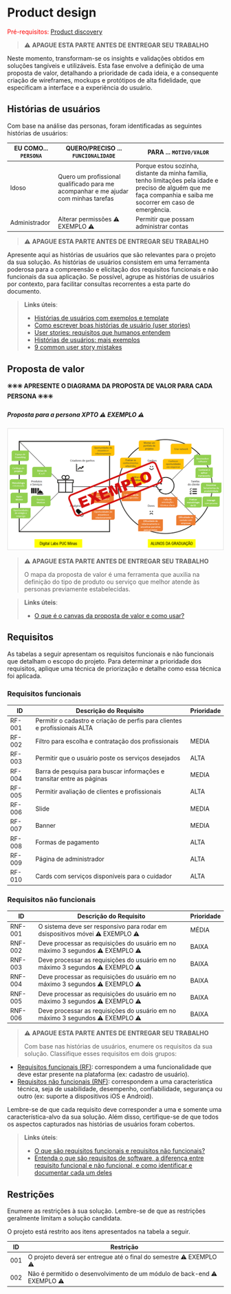 # Product design

<span style="color:red">Pré-requisitos: <a href="02-Product-discovery.md"> Product discovery</a></span>


> ⚠️ **APAGUE ESTA PARTE ANTES DE ENTREGAR SEU TRABALHO**

Neste momento, transformam-se os insights e validações obtidos em soluções tangíveis e utilizáveis. Esta fase envolve a definição de uma proposta de valor, detalhando a prioridade de cada ideia, e a consequente criação de wireframes, mockups e protótipos de alta fidelidade, que especificam a interface e a experiência do usuário.


## Histórias de usuários

Com base na análise das personas, foram identificadas as seguintes histórias de usuários:

|EU COMO... `PERSONA`| QUERO/PRECISO ... `FUNCIONALIDADE` |PARA ... `MOTIVO/VALOR`                 |
|--------------------|------------------------------------|----------------------------------------|
|Idoso  | Quero um profissional qualificado para me acompanhar e me ajudar com minhas tarefas         | Porque estou sozinha, distante da minha família, tenho limitações pela idade e preciso de alguém que me faça companhia e saiba me socorrer em caso de emergência.               |
|Administrador       | Alterar permissões        ⚠️ EXEMPLO ⚠️         | Permitir que possam administrar contas |

> ⚠️ **APAGUE ESTA PARTE ANTES DE ENTREGAR SEU TRABALHO**

Apresente aqui as histórias de usuários que são relevantes para o projeto da sua solução. As histórias de usuários consistem em uma ferramenta poderosa para a compreensão e elicitação dos requisitos funcionais e não funcionais da sua aplicação. Se possível, agrupe as histórias de usuários por contexto, para facilitar consultas recorrentes a esta parte do documento.

> **Links úteis**:
> - [Histórias de usuários com exemplos e template](https://www.atlassian.com/br/agile/project-management/user-stories)
> - [Como escrever boas histórias de usuário (user stories)](https://medium.com/vertice/como-escrever-boas-users-stories-hist%C3%B3rias-de-usu%C3%A1rios-b29c75043fac)
> - [User stories: requisitos que humanos entendem](https://www.luiztools.com.br/post/user-stories-descricao-de-requisitos-que-humanos-entendem/)
> - [Histórias de usuários: mais exemplos](https://www.reqview.com/doc/user-stories-example.html)
> - [9 common user story mistakes](https://airfocus.com/blog/user-story-mistakes/)


## Proposta de valor

**✳️✳️✳️ APRESENTE O DIAGRAMA DA PROPOSTA DE VALOR PARA CADA PERSONA ✳️✳️✳️**

##### Proposta para a persona XPTO ⚠️ EXEMPLO ⚠️

![Exemplo de proposta de valor](images/exemplo-proposta-valor.png)

> ⚠️ **APAGUE ESTA PARTE ANTES DE ENTREGAR SEU TRABALHO**
>
> O mapa da proposta de valor é uma ferramenta que auxilia na definição do tipo de produto ou serviço que melhor atende às personas previamente estabelecidas.


> **Links úteis**:
> - [O que é o canvas da proposta de valor e como usar?](https://www.youtube.com/watch?v=Iqb-8Q_eiiA)

## Requisitos

As tabelas a seguir apresentam os requisitos funcionais e não funcionais que detalham o escopo do projeto. Para determinar a prioridade dos requisitos, aplique uma técnica de priorização e detalhe como essa técnica foi aplicada.

### Requisitos funcionais

| ID     | Descrição do Requisito                                   | Prioridade |
| ------ | ---------------------------------------------------------- | ---------- |
| RF-001 | Permitir o cadastro e criação de perfis para clientes e profissionais  ALTA       |
| RF-002 | Filtro para escolha e contratação dos profissionais | MEDIA     |
| RF-003 | Permitir que o usuário poste os serviços desejados | ALTA     |
| RF-004 | Barra de pesquisa para buscar informações e transitar entre as páginas |MEDIA     |
| RF-005 | Permitir avaliação de clientes e profissionais | ALTA     |
| RF-006 | Slide  | MEDIA     |
| RF-007 | Banner | MEDIA    |
| RF-008 | Formas de pagamento | ALTA     |
| RF-009 | Página de administrador | ALTA     |
| RF-010 | Cards com serviços disponíveis para o cuidador | ALTA     |

### Requisitos não funcionais

| ID      | Descrição do Requisito                                                              | Prioridade |
| ------- | ------------------------------------------------------------------------------------- | ---------- |
| RNF-001 | O sistema deve ser responsivo para rodar em dsispositivos móvei ⚠️ EXEMPLO ⚠️ | MÉDIA     |
| RNF-002 | Deve processar as requisições do usuário em no máximo 3 segundos ⚠️ EXEMPLO ⚠️          | BAIXA      |
| RNF-003 | Deve processar as requisições do usuário em no máximo 3 segundos ⚠️ EXEMPLO ⚠️          | BAIXA      |
| RNF-004 | Deve processar as requisições do usuário em no máximo 3 segundos ⚠️ EXEMPLO ⚠️          | BAIXA      |
| RNF-005 | Deve processar as requisições do usuário em no máximo 3 segundos ⚠️ EXEMPLO ⚠️          | BAIXA      |
| RNF-006 | Deve processar as requisições do usuário em no máximo 3 segundos ⚠️ EXEMPLO ⚠️          | BAIXA      |



> ⚠️ **APAGUE ESTA PARTE ANTES DE ENTREGAR SEU TRABALHO**
>
> Com base nas histórias de usuários, enumere os requisitos da sua solução. Classifique esses requisitos em dois grupos:

- [Requisitos funcionais
 (RF)](https://pt.wikipedia.org/wiki/Requisito_funcional):
 correspondem a uma funcionalidade que deve estar presente na
  plataforma (ex: cadastro de usuário).
- [Requisitos não funcionais
  (RNF)](https://pt.wikipedia.org/wiki/Requisito_n%C3%A3o_funcional):
  correspondem a uma característica técnica, seja de usabilidade,
  desempenho, confiabilidade, segurança ou outro (ex: suporte a
  dispositivos iOS e Android).

Lembre-se de que cada requisito deve corresponder a uma e somente uma característica-alvo da sua solução. Além disso, certifique-se de que todos os aspectos capturados nas histórias de usuários foram cobertos.

> **Links úteis**:
> - [O que são requisitos funcionais e requisitos não funcionais?](https://codificar.com.br/requisitos-funcionais-nao-funcionais/)
> - [Entenda o que são requisitos de software, a diferença entre requisito funcional e não funcional, e como identificar e documentar cada um deles](https://analisederequisitos.com.br/requisitos-funcionais-e-requisitos-nao-funcionais-o-que-sao/)


## Restrições

Enumere as restrições à sua solução. Lembre-se de que as restrições geralmente limitam a solução candidata.

O projeto está restrito aos itens apresentados na tabela a seguir.

|ID| Restrição                                             |
|--|-------------------------------------------------------|
|001| O projeto deverá ser entregue até o final do semestre ⚠️ EXEMPLO ⚠️ |
|002| Não é permitido o desenvolvimento de um módulo de back-end  ⚠️ EXEMPLO ⚠️  |